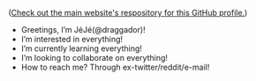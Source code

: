 ([Check out the main website's respository for this GitHub profile.](https://draggador.github.io/draggador/))

-  Greetings, I’m JéJé(@draggador)!
-  I’m interested in everything!
-  I’m currently learning everything!
-  I’m looking to collaborate on everything!
-  How to reach me? Through ex-twitter/reddit/e-mail!

<!---
draggador/draggador is a ✨ special ✨ repository because its `README.md` (this file) appears on your GitHub profile.
You can click the Preview link to take a look at your changes.
--->
